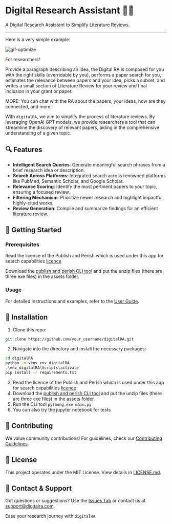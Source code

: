 # Digital Research Assistant 📖✨
A Digital Research Assistant to Simplify Literature Reviews.

---
Here is a very simple example:

![gif-optimize](https://github.com/rezabonyadi/digitalRA/assets/25924343/a4b43418-0bea-4c9f-a154-520334bbe761)

For researchers!

Provide a paragraph describing an idea, the Digital RA is composed for you with the right skills (overridable by you), performs a paper search for you, estimates the relevance between papers and your idea, picks a subset, and writes a small section of Literature Review for your review and final inclusion in your grant or paper.

MORE: You can chat with the RA about the papers, your ideas, how are they connected, and more.

With `digitalRA`, we aim to simplify the process of literature reviews. By leveraging OpenAI GPT models, we provide researchers a tool that can streamline the discovery of relevant papers, aiding in the comprehensive understanding of a given topic.

## 🔍 Features

- **Intelligent Search Queries**: Generate meaningful search phrases from a brief research idea or description.
- **Search Across Platforms**: Integrated search across renowned platforms like PubMed, Semantic Scholar, and Google Scholar.
- **Relevance Scoring**: Identify the most pertinent papers to your topic, ensuring a focused review.
- **Filtering Mechanism**: Prioritize newer research and highlight impactful, highly-cited works.
- **Review Generation**: Compile and summarize findings for an efficient literature review.

## 🚀 Getting Started

### Prerequisites

Read the licence of the Publish and Perish which is used under this app for search capabilities [licence](https://harzing.com/resources/publish-or-perish/end-user-license-agreement)

Download the [publish and perish CLI tool](https://harzing.com/resources/publish-or-perish/command-line) and put the unzip files (there are three exe files) in the assets folder.

### Usage

For detailed instructions and examples, refer to the [User Guide](./docs/user_guide.md).

## 🚀 Installation

1. Clone this repo:
```bash
git clone https://github.com/your_username/digitalRA.git
```
2. Navigate into the directory and install the necessary packages:
```bash
cd digitalRA
python -m venv env_digitalRA
.\env_digitalRA\Scripts\activate
pip install -r requirements.txt
```
3. Read the licence of the Publish and Perish which is used under this app for search capabilities [licence](https://harzing.com/resources/publish-or-perish/end-user-license-agreement)
4. Download the [publish and perish CLI tool](https://harzing.com/resources/publish-or-perish/command-line) and put the unzip files (there are three exe files) in the assets folder.
5. Run the CLI tool ```pythong.exe main.py```
6. You can also try the jupyter notebook for tests

## 🙌 Contributing

We value community contributions! For guidelines, check our [Contributing Guidelines](./CONTRIBUTING.md).

## 📜 License

This project operates under the MIT License. View details in [LICENSE.md](./LICENSE.md).

## 💌 Contact & Support

Got questions or suggestions? Use the [Issues Tab](https://github.com/your_username/digitalRA/issues) or contact us at [support@digitalra.com](mailto:support@digitalra.com).

Ease your research journey with `digitalRA`.

